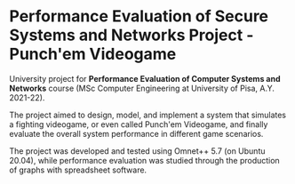 # Performance Evaluation of Secure Systems and Networks Project - Punch'em Videogame

University project for **Performance Evaluation of Computer Systems and Networks** course (MSc Computer Engineering at University of Pisa, A.Y. 2021-22).

The project aimed to design, model, and implement a system that simulates a fighting videogame, or even called Punch'em Videogame, and finally evaluate the overall system performance in different game scenarios.

The project was developed and tested using Omnet++ 5.7 (on Ubuntu 20.04), while performance evaluation was studied through the production of graphs with spreadsheet software.
